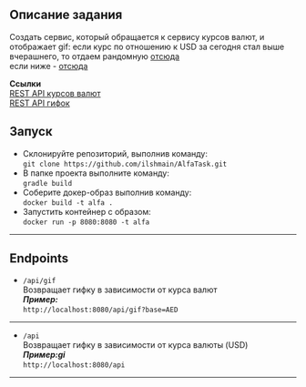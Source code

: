 ## Описание задания
Создать сервис, который обращается к сервису курсов валют, и отображает gif:
если курс по отношению к USD за сегодня стал выше вчерашнего, то отдаем рандомную [отсюда](https://giphy.com/search/rich)   
если ниже - [отсюда](https://giphy.com/search/broke)   

**Ссылки**  
[REST API курсов валют](https://docs.openexchangerates.org/)   
[REST API гифок](https://developers.giphy.com/docs/api#quick-start-guide)
## Запуск
- Склонируйте репозиторий, выполнив команду:   
`git clone https://github.com/ilshmain/AlfaTask.git`   
- В папке проекта выполните команду:     
`gradle build`   
- Соберите докер-образ выполнив команду:    
`docker build -t alfa .`   
- Запустить контейнер с образом:   
`docker run -p 8080:8080 -t alfa`   
***
## Endpoints
- `/api/gif`  
Возвращает гифку в зависимости от курса валют  
**_Пример:_**   
`http://localhost:8080/api/gif?base=AED`
------
- `/api`  
Возвращает гифку в зависимости от курса валюты (USD)    
**_Пример:gi_**   
`http://localhost:8080/api`
***